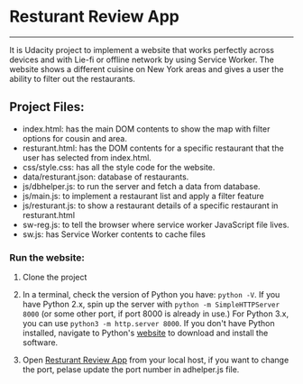 # Resturant Review App
---
It is Udacity project to implement a website that works perfectly across devices and with Lie-fi or offline network by using Service Worker. 
The website shows a different cuisine on New York areas and gives a user the ability to filter out the restaurants.


## Project Files:

* index.html: has the main DOM contents to show the map with filter options for cousin and area. 
* resturant.html: has the DOM contents for a specific restaurant that the user has selected from index.html.
* css/style.css: has all the style code for the website.
* data/resturant.json: database of restaurants.
* js/dbhelper.js: to run the server and fetch a data from database.
* js/main.js: to implement a restaurant list and apply a filter feature
* js/resturant.js: to show a restaurant details of a specific restaurant in resturant.html
* sw-reg.js: to tell the browser where service worker JavaScript file lives.
* sw.js: has Service Worker contents to cache files


### Run the website:

1. Clone the project

2. In a terminal, check the version of Python you have: `python -V`. If you have Python 2.x, spin up the server with `python -m SimpleHTTPServer 8000` (or some other port, if port 8000 is already in use.) For Python 3.x, you can use `python3 -m http.server 8000`. If you don't have Python installed, navigate to Python's [website](https://www.python.org/) to download and install the software.

3. Open [Resturant Review App](localhost:8000/) from your local host, if you want to change the port, pelase update the port number in adhelper.js file. 

 



